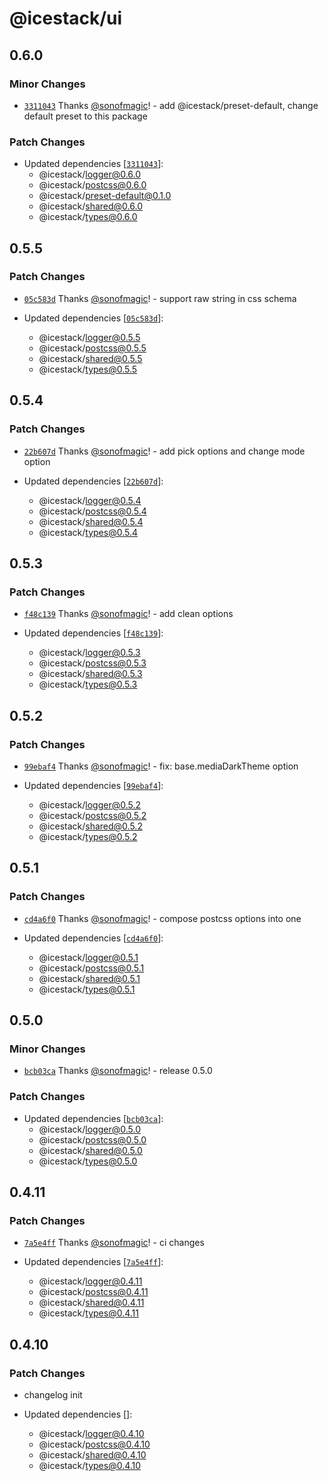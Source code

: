 # @icestack/ui

## 0.6.0

### Minor Changes

- [`3311043`](https://github.com/sonofmagic/icestack/commit/33110430aa11e6bd2b58ffcdbd7434df4814c272) Thanks [@sonofmagic](https://github.com/sonofmagic)! - add @icestack/preset-default, change default preset to this package

### Patch Changes

- Updated dependencies [[`3311043`](https://github.com/sonofmagic/icestack/commit/33110430aa11e6bd2b58ffcdbd7434df4814c272)]:
  - @icestack/logger@0.6.0
  - @icestack/postcss@0.6.0
  - @icestack/preset-default@0.1.0
  - @icestack/shared@0.6.0
  - @icestack/types@0.6.0

## 0.5.5

### Patch Changes

- [`05c583d`](https://github.com/sonofmagic/icestack/commit/05c583d0683a87069fa9777c847c2784de4336cf) Thanks [@sonofmagic](https://github.com/sonofmagic)! - support raw string in css schema

- Updated dependencies [[`05c583d`](https://github.com/sonofmagic/icestack/commit/05c583d0683a87069fa9777c847c2784de4336cf)]:
  - @icestack/logger@0.5.5
  - @icestack/postcss@0.5.5
  - @icestack/shared@0.5.5
  - @icestack/types@0.5.5

## 0.5.4

### Patch Changes

- [`22b607d`](https://github.com/sonofmagic/icestack/commit/22b607d939d2a7c1794f179c6fffed41c7436efb) Thanks [@sonofmagic](https://github.com/sonofmagic)! - add pick options and change mode option

- Updated dependencies [[`22b607d`](https://github.com/sonofmagic/icestack/commit/22b607d939d2a7c1794f179c6fffed41c7436efb)]:
  - @icestack/logger@0.5.4
  - @icestack/postcss@0.5.4
  - @icestack/shared@0.5.4
  - @icestack/types@0.5.4

## 0.5.3

### Patch Changes

- [`f48c139`](https://github.com/sonofmagic/icestack/commit/f48c1390111741f21d98c2d8f5117e8ef0d5d080) Thanks [@sonofmagic](https://github.com/sonofmagic)! - add clean options

- Updated dependencies [[`f48c139`](https://github.com/sonofmagic/icestack/commit/f48c1390111741f21d98c2d8f5117e8ef0d5d080)]:
  - @icestack/logger@0.5.3
  - @icestack/postcss@0.5.3
  - @icestack/shared@0.5.3
  - @icestack/types@0.5.3

## 0.5.2

### Patch Changes

- [`99ebaf4`](https://github.com/sonofmagic/icestack/commit/99ebaf459d0727f7f57111827362456f2a9f3f27) Thanks [@sonofmagic](https://github.com/sonofmagic)! - fix: base.mediaDarkTheme option

- Updated dependencies [[`99ebaf4`](https://github.com/sonofmagic/icestack/commit/99ebaf459d0727f7f57111827362456f2a9f3f27)]:
  - @icestack/logger@0.5.2
  - @icestack/postcss@0.5.2
  - @icestack/shared@0.5.2
  - @icestack/types@0.5.2

## 0.5.1

### Patch Changes

- [`cd4a6f0`](https://github.com/sonofmagic/icestack/commit/cd4a6f020fea5164011476f61385322a593f994f) Thanks [@sonofmagic](https://github.com/sonofmagic)! - compose postcss options into one

- Updated dependencies [[`cd4a6f0`](https://github.com/sonofmagic/icestack/commit/cd4a6f020fea5164011476f61385322a593f994f)]:
  - @icestack/logger@0.5.1
  - @icestack/postcss@0.5.1
  - @icestack/shared@0.5.1
  - @icestack/types@0.5.1

## 0.5.0

### Minor Changes

- [`bcb03ca`](https://github.com/sonofmagic/icestack/commit/bcb03ca5b64672e0467ea047cb8c546a0ad57091) Thanks [@sonofmagic](https://github.com/sonofmagic)! - release 0.5.0

### Patch Changes

- Updated dependencies [[`bcb03ca`](https://github.com/sonofmagic/icestack/commit/bcb03ca5b64672e0467ea047cb8c546a0ad57091)]:
  - @icestack/logger@0.5.0
  - @icestack/postcss@0.5.0
  - @icestack/shared@0.5.0
  - @icestack/types@0.5.0

## 0.4.11

### Patch Changes

- [`7a5e4ff`](https://github.com/sonofmagic/icestack/commit/7a5e4ff8f0be55f5377c6c28f11c8badb6f6246a) Thanks [@sonofmagic](https://github.com/sonofmagic)! - ci changes

- Updated dependencies [[`7a5e4ff`](https://github.com/sonofmagic/icestack/commit/7a5e4ff8f0be55f5377c6c28f11c8badb6f6246a)]:
  - @icestack/logger@0.4.11
  - @icestack/postcss@0.4.11
  - @icestack/shared@0.4.11
  - @icestack/types@0.4.11

## 0.4.10

### Patch Changes

- changelog init

- Updated dependencies []:
  - @icestack/logger@0.4.10
  - @icestack/postcss@0.4.10
  - @icestack/shared@0.4.10
  - @icestack/types@0.4.10
